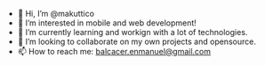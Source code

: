 - 👋 Hi, I’m @makuttico
- 👀 I’m interested in mobile and web development!
- 🌱 I’m currently learning and workign with a lot of technologies.
- 💞️ I’m looking to collaborate on my own projects and opensource.
- 📫 How to reach me: balcacer.enmanuel@gmail.com

<!---
makuttico/makuttico is a ✨ special ✨ repository because its `README.md` (this file) appears on your GitHub profile.
You can click the Preview link to take a look at your changes.
--->
